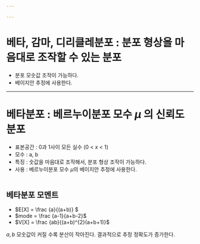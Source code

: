 ```yaml
---

---
```



# 베타, 감마, 디리클레분포 : 분포 형상을 마음대로 조작할 수 있는 분포
- 분포 모숫값 조작이 가능하다. 
- 베이지안 추정에 사용한다.

---

# 베타분포 : 베르누이분포 모수 $\mu$ 의 신뢰도 분포 
- 표본공간 : 0과 1사이 모든 실수 (0 < $x$ < 1)
- 모수 : a, b
- 특징 : 숫값을 마음대로 조작해서, 분포 형상 조작이 가능하다. 
- 사용 : 베르누이분포 모수 $\mu$의 베이지안 추정에 사용한다. 

```python


```


## 베타분포 모멘트 
- $E[X] = \frac {a}{(a+b)} $ 
- $mode = \frac {a-1}{a+b-2}$
- $V[X] = \frac {ab}{(a+b)^{2}(a+b+1)}$

$a,b$ 모숫값이 커질 수록 분산이 작아진다. 결과적으로 추정 정확도가 증가한다. 


